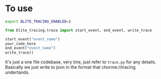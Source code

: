# To use

```sh
export BLITE_TRACING_ENABLED=1
```

```py
from blite_tracing.trace import start_event, end_event, write_trace

start_event("event_name")
your_code_here
end_event("event_name")
write_trace()
```

It's just a one file codebase, very tine, just refer to `trace.py` for any details. Basically we just
write to json in the format that chorme://tracing undertands.

